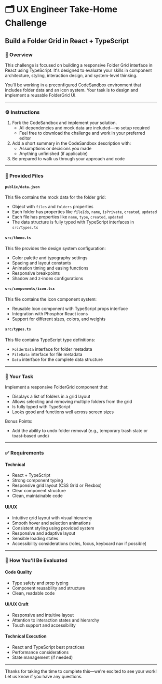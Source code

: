 # 🗂️ UX Engineer Take-Home Challenge

## Build a Folder Grid in React + TypeScript

### 🧭 Overview

This challenge is focused on building a responsive Folder Grid interface in React using TypeScript. It's designed to evaluate your skills in component architecture, styling, interaction design, and system-level thinking.

You'll be working in a preconfigured CodeSandbox environment that includes folder data and an icon system. Your task is to design and implement a reusable FolderGrid UI.

---

### ⚙️ Instructions

1. Fork the CodeSandbox and implement your solution.
   - All dependencies and mock data are included—no setup required
   - Feel free to download the challenge and work in your preferred editor
2. Add a short summary in the CodeSandbox description with:
   - Assumptions or decisions you made
   - Anything unfinished (if applicable)
3. Be prepared to walk us through your approach and code

---

### 📁 Provided Files

#### `public/data.json`

This file contains the mock data for the folder grid:

- Object with `files` and `folders` properties
- Each folder has properties like `fileIds`, `name`, `isPrivate`, `created`, `updated`
- Each file has properties like `name`, `type`, `created`, `updated`
- The data structure is fully typed with TypeScript interfaces in `src/types.ts`

#### `src/theme.ts`

This file provides the design system configuration:

- Color palette and typography settings
- Spacing and layout constants
- Animation timing and easing functions
- Responsive breakpoints
- Shadow and z-index configurations

#### `src/components/icon.tsx`

This file contains the icon component system:

- Reusable Icon component with TypeScript props interface
- Integration with Phosphor React icons
- Support for different sizes, colors, and weights

#### `src/types.ts`

This file contains TypeScript type definitions:

- `FolderData` interface for folder metadata
- `FileData` interface for file metadata
- `Data` interface for the complete data structure

---

### 🎯 Your Task

Implement a responsive FolderGrid component that:

- Displays a list of folders in a grid layout
- Allows selecting and removing multiple folders from the grid
- Is fully typed with TypeScript
- Looks good and functions well across screen sizes

Bonus Points:

- Add the ability to undo folder removal (e.g., temporary trash state or toast-based undo)

---

### ✅ Requirements

#### Technical

- React + TypeScript
- Strong component typing
- Responsive grid layout (CSS Grid or Flexbox)
- Clear component structure
- Clean, maintainable code

#### UI/UX

- Intuitive grid layout with visual hierarchy
- Smooth hover and selection animations
- Consistent styling using provided system
- Responsive and adaptive layout
- Sensible loading states
- Accessibility considerations (roles, focus, keyboard nav if possible)

---

### 🧪 How You'll Be Evaluated

#### Code Quality

- Type safety and prop typing
- Component reusability and structure
- Clean, readable code

#### UI/UX Craft

- Responsive and intuitive layout
- Attention to interaction states and hierarchy
- Touch support and accessibility

#### Technical Execution

- React and TypeScript best practices
- Performance considerations
- State management (if needed)

---

Thanks for taking the time to complete this—we're excited to see your work! Let us know if you have any questions.
